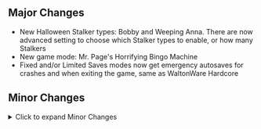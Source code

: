 ## Major Changes

- New Halloween Stalker types: Bobby and Weeping Anna. There are now advanced setting to choose which Stalker types to enable, or how many Stalkers
- New game mode: Mr. Page's Horrifying Bingo Machine
- Fixed and/or Limited Saves modes now get emergency autosaves for crashes and when exiting the game, same as WaltonWare Hardcore

## Minor Changes

<details>
<summary>Click to expand Minor Changes</summary>

- Adjusted the direction characters face at several goal randomization locations
  - The Terrorist Commander on Liberty Island now looks out over the North Dock when he's on the base of the statue
  - The location near the water valves in Brooklyn Bridge Station now looks towards the steam vents instead of looking at the wall
  - The location on the East side of the Rooks' territory in Brooklyn Bridge Station now looks into the hall area, instead of towards the fence
  - The location in Manderley's bathroom in Mission 5 now looks towards the door instead of the wall
  - The location in the UNATCO HQ West office in Mission 5 now looks vaguely towards the center of the room, instead of being perfectly parallel with the wall
- Adjusted the location of the character in the North-West corner of the Brooklyn Bridge station slightly so that they won't sometimes end up inside a box when containers get shuffled
- Mr. H now causes less chaos in UNATCO, Tong's base, and the Vandenberg computer room (where you meet Gary Savage)
- Tweaked seeding of Mr. H spawn locations
- Slightly reduced number of zombies in Graveyard in Halloween modes
- Slightly reduced the number of Jack-o-Lanterns when they are enabled
- Crash saves are now hidden from the load game menu, because they were confusing to see
- Crash saves and autosaves no longer overwrite each other
- In Fixed Saves modes, the Vandenberg gas station now gets an ATM
- The WaltonWare countdown at the end of a loop now makes a crash save
- Fixed a bug with a couple books incorrectly giving you passwords later when Autofill Passwords is enabled. Affected books are "Jacob's Shadow: Chapter 20" and the "MJ12 Compromised Individuals List"
- Trashcans no longer drop contents when carrying across map transitions
- Added some more mutual exclusions for bingo goals
- Fixed max health bug in Vanilla? Madder
- Lyla (An LDDP character in the mission 4 bar) now uses the correct female damage and death sounds, instead of dying like a man
- Added a large crate to Oceanlab UC to buff the upper vents route
- Fixed quick aug upgrade menu when you have 10 augs that can be upgraded
- Lenny, the junkie with a LAM in Brooklyn Bridge Station, will now talk to you again if you didn't have room the first time you tried to trade with him
- Slightly reduced spawn rate of rubber batons in limited loadouts
- Paul has slightly more health and better accuracy in M04
- Dr. Mehdi Kit (the bum in the abandoned bunker in the Paris Catacombs who sells medkits and darts) will no longer sell you infinite darts
- Superfreighter map images are no longer given on a Graveyard start

</details>
